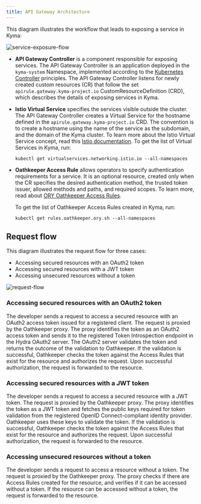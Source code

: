 ```yaml
---
title: API Gateway Architecture
---
```


This diagram illustrates the workflow that leads to exposing a service in Kyma:

![service-exposure-flow](./assets/001-api-gateway-flow.svg)

- **API Gateway Controller** is a component responsible for exposing services. The API Gateway Controller is an application deployed in the `kyma-system` Namespace, implemented according to the [Kubernetes Controller](https://book.kubebuilder.io/) principles. The API Gateway Controller listens for newly created custom resources (CR) that follow the set `apirule.gateway.kyma-project.io` CustomResourceDefinition (CRD), which describes the details of exposing services in Kyma.

- **Istio Virtual Service** specifies the services visible outside the cluster. The API Gateway Controller creates a Virtual Service for the hostname defined in the `apirule.gateway.kyma-project.io` CRD. The convention is to create a hostname using the name of the service as the subdomain, and the domain of the Kyma cluster. To learn more about the Istio Virtual Service concept, read this [Istio documentation](https://istio.io/latest/docs/reference/config/networking/virtual-service/).
To get the list of Virtual Services in Kyma, run:

  ```shell
  kubectl get virtualservices.networking.istio.io --all-namespaces
  ```

- **Oathkeeper Access Rule** allows operators to specify authentication requirements for a service. It is an optional resource, created only when the CR specifies the desired authentication method, the trusted token issuer, allowed methods and paths, and required scopes. To learn more, read about [ORY Oathkeeper Access Rules](https://www.ory.sh/oathkeeper/docs/api-access-rules).

  To get the list of Oathkeeper Access Rules created in Kyma, run:

  ```shell
  kubectl get rules.oathkeeper.ory.sh --all-namespaces
  ```

## Request flow

This diagram illustrates the request flow for three cases:
  - Accessing secured resources with an OAuth2 token
  - Accessing secured resources with a JWT token
  - Accessing unsecured resources without a token

![request-flow](./assets/002-api-gateway-request-flow.svg)

### Accessing secured resources with an OAuth2 token

The developer sends a request to access a secured resource with an OAuth2 access token issued for a registered client. The request is proxied by the Oathkeeper proxy. The proxy identifies the token as an OAuth2 access token and sends it to the registered Token Introspection endpoint in the Hydra OAuth2 server. The OAuth2 server validates the token and returns the outcome of the validation to Oathkeeper. If the validation is successful, Oathkeeper checks the token against the Access Rules that exist for the resource and authorizes the request. Upon successful authorization, the request is forwarded to the resource.

### Accessing secured resources with a JWT token

The developer sends a request to access a secured resource with a JWT token. The request is proxied by the Oathkeeper proxy. The proxy identifies the token as a JWT token and fetches the public keys required for token validation from the registered OpenID Connect-compliant identity provider. Oathkeeper uses these keys to validate the token. If the validation is successful, Oathkeeper checks the token against the Access Rules that exist for the resource and authorizes the request. Upon successful authorization, the request is forwarded to the resource.

### Accessing unsecured resources without a token

The developer sends a request to access a resource without a token. The request is proxied by the Oathkeeper proxy. The proxy checks if there are Access Rules created for the resource, and verifies if it can be accessed without a token. If the resource can be accessed without a token, the request is forwarded to the resource.
